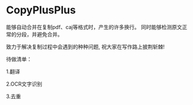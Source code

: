 # CopyPlusPlus
能够自动合并在复制pdf、caj等格式时，产生的许多换行。 同时能够检测原文正常的分段，并避免合并。

致力于解决复制过程中会遇到的种种问题, 祝大家在写作路上披荆斩棘!

待做清单：

1.翻译

2.OCR文字识别

3.去重
